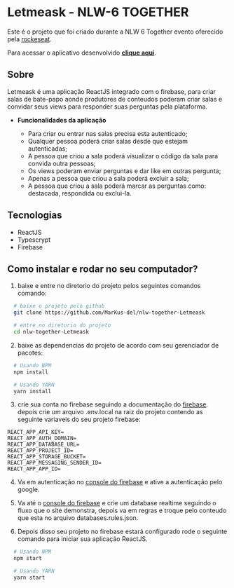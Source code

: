 # Letmeask - NLW-6 TOGETHER

Este é o projeto que foi criado durante a NLW 6 Together evento oferecido pela [rockeseat](https://www.youtube.com/channel/UCSfwM5u0Kce6Cce8_S72olg).

Para acessar o aplicativo desenvolvido [**clique aqui**](https://letmeask-e3649.web.app/).

## Sobre

Letmeask é uma aplicação ReactJS integrado com o firebase, para criar salas de bate-papo aonde produtores de conteudos poderam criar salas e convidar seus views para responder suas perguntas pela plataforma.

+ **Funcionalidades da aplicação**
  
  + Para criar ou entrar nas salas precisa esta autenticado;
  + Qualquer pessoa poderá criar salas desde que estejam autenticadas;
  + A pessoa que criou a sala poderá visualizar o código da sala para convida outra pessoas;
  + Os views poderam enviar perguntas e dar like em outras pergunta;
  + Apenas a pessoa que criou a sala poderá excluir a sala;
  + A pessoa que criou a sala poderá marcar as perguntas como: destacada, respondida ou exclui-la.

## Tecnologias

+ ReactJS
+ Typescrypt
+ Firebase

## Como instalar e rodar no seu computador?

1. baixe e entre no diretorio do projeto pelos seguintes comandos comando:
```bash
  # baixe o projeto pelo github
  git clone https://github.com/MarKus-del/nlw-together-Letmeask

  # entre no diretorio do projeto
  cd nlw-together-Letmeask
```

2. baixe as dependencias do projeto de acordo com seu gerenciador de pacotes:
```bash
  # Usando NPM
  npm install

  # Usando YARN
  yarn install
```

3. crie sua conta no firebase seguindo a documentação do [firebase](https://firebase.google.com/docs/web/setup?hl=pt-br). depois crie um arquivo .env.local na raiz do projeto contendo as seguinte variaveis do seu projeto firebase:

```env
REACT_APP_API_KEY=
REACT_APP_AUTH_DOMAIN=
REACT_APP_DATABASE_URL=
REACT_APP_PROJECT_ID=
REACT_APP_STORAGE_BUCKET=
REACT_APP_MESSAGING_SENDER_ID=
REACT_APP_APP_ID=
```

4. Va em autenticação no [console do firebase](https://console.firebase.google.com/u/0/?hl=pt-br) e ative a autenticação pelo google.

5. Va até o [console do firebase](https://console.firebase.google.com/u/0/?hl=pt-br) e crie um database realtime seguindo o fluxo que o site demonstra, depois va em regras e troque pelo conteudo que esta no arquivo databases.rules.json.

5. Depois disso seu projeto no firebase estará configurado rode o seguinte comando para iniciar sua aplicação ReactJS.

```bash
  # Usando NPM 
  npm start

  # Usando YARN
  yarn start
```

